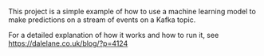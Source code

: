 This project is a simple example of how to use a machine learning model to make predictions on a stream of events on a Kafka topic.

For a detailed explanation of how it works and how to run it, see https://dalelane.co.uk/blog/?p=4124
